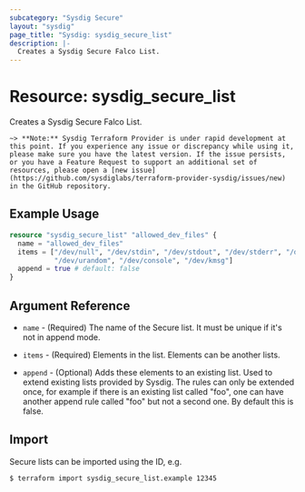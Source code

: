 ```yaml
---
subcategory: "Sysdig Secure"
layout: "sysdig"
page_title: "Sysdig: sysdig_secure_list"
description: |-
  Creates a Sysdig Secure Falco List.
---
```


# Resource: sysdig_secure_list

Creates a Sysdig Secure Falco List.

`~> **Note:** Sysdig Terraform Provider is under rapid development at this point. If you experience any issue or discrepancy while using it, please make sure you have the latest version. If the issue persists, or you have a Feature Request to support an additional set of resources, please open a [new issue](https://github.com/sysdiglabs/terraform-provider-sysdig/issues/new) in the GitHub repository.`

## Example Usage

```terraform
resource "sysdig_secure_list" "allowed_dev_files" {
  name = "allowed_dev_files"
  items = ["/dev/null", "/dev/stdin", "/dev/stdout", "/dev/stderr", "/dev/random", 
           "/dev/urandom", "/dev/console", "/dev/kmsg"]
  append = true # default: false
}
```

## Argument Reference

* `name` - (Required) The name of the Secure list. It must be unique if it's not in append mode.

* `items` - (Required) Elements in the list. Elements can be another lists.

* `append` - (Optional)  Adds these elements to an existing list. Used to extend existing lists provided by Sysdig.
    The rules can only be extended once, for example if there is an existing list called "foo", one can have another 
    append rule called "foo" but not a second one. By default this is false.

## Import

Secure lists can be imported using the ID, e.g.

```
$ terraform import sysdig_secure_list.example 12345
```